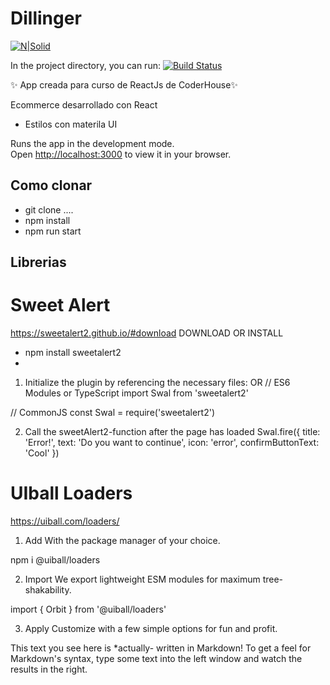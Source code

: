 # Dillinger

[![N|Solid](https://encrypted-tbn0.gstatic.com/images?q=tbn:ANd9GcR4Nhtli5aSkLo8igB8oRJM49A8XBx8f15gENCCcuvf80kuqyUOrZ8giQgy4GZ7Ix_sb6c&usqp=CAU)](https://nodesource.com/products/nsolid)

In the project directory, you can run:
[![Build Status](https://travis-ci.org/joemccann/dillinger.svg?branch=master)](https://travis-ci.org/joemccann/dillinger)

✨ App creada para curso de ReactJs de CoderHouse✨

Ecommerce desarrollado con React
- Estilos con materila UI

Runs the app in the development mode.\
Open [http://localhost:3000](http://localhost:3000) to view it in your browser.

## Como clonar

- git clone ....
- npm install
- npm run start

## Librerias

# Sweet Alert

https://sweetalert2.github.io/#download
DOWNLOAD OR INSTALL

- npm install sweetalert2
- <script src="https://cdn.jsdelivr.net/npm/sweetalert2@11"></script>

1. Initialize the plugin by referencing the necessary files: <script src="sweetalert2.all.min.js"></script>
OR 
// ES6 Modules or TypeScript
import Swal from 'sweetalert2'

// CommonJS
const Swal = require('sweetalert2')

2. Call the sweetAlert2-function after the page has loaded
Swal.fire({
  title: 'Error!',
  text: 'Do you want to continue',
  icon: 'error',
  confirmButtonText: 'Cool'
})

# UIball Loaders

https://uiball.com/loaders/

1. Add
With the package manager of your choice.

npm i @uiball/loaders

2. Import
We export lightweight ESM modules for maximum tree-shakability.

import { Orbit } from '@uiball/loaders'

3. Apply
Customize with a few simple options for fun and profit.

<Orbit size={35} color="#689D6D" />

This text you see here is \*actually- written in Markdown! To get a feel
for Markdown's syntax, type some text into the left window and
watch the results in the right.

```
